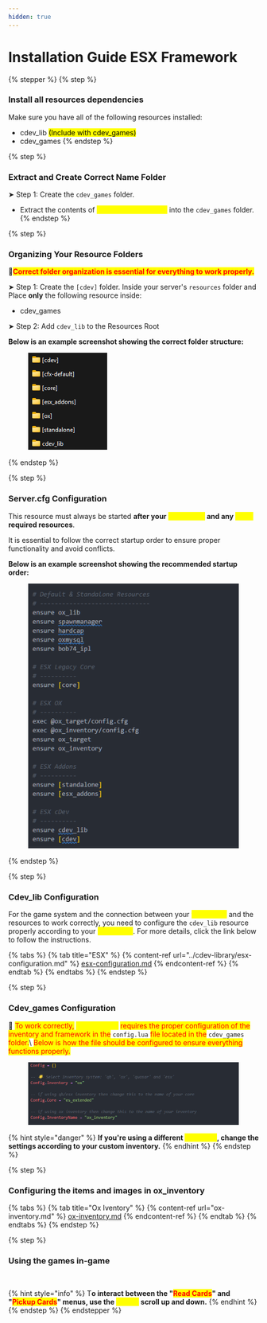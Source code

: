 ```yaml
---
hidden: true
---
```


# Installation Guide ESX Framework

{% stepper %}
{% step %}
### Install all resources dependencies

Make sure you have all of the following resources installed:

* cdev\_lib <mark style="color:$success;">(Include with cdev\_games)</mark>
* cdev\_games&#x20;
{% endstep %}

{% step %}
### Extract and Create Correct Name Folder

➤ Step 1: Create the `cdev_games` folder.

* Extract the contents of <mark style="color:yellow;">cdev\_games.pack.zip</mark> into the `cdev_games` folder.
{% endstep %}

{% step %}
### Organizing Your Resource Folders

🚩<mark style="color:red;">**Correct folder organization is essential for everything to work properly.**</mark>

➤ Step 1: Create the `[cdev]` folder. Inside your server's `resources` folder and Place **only** the following resource inside:

* cdev\_games

➤ Step 2: Add `cdev_lib` to the Resources Root

**Below is an example screenshot showing the correct folder structure:**

<div align="left"><figure><img src="../../.gitbook/assets/image (3) (1) (1) (1).png" alt=""><figcaption></figcaption></figure></div>
{% endstep %}

{% step %}
### Server.cfg Configuration

This resource must always be started **after your&#x20;**<mark style="color:yellow;">**framework**</mark>**&#x20;and any&#x20;**<mark style="color:yellow;">**other**</mark>**&#x20;required resources**.

It is essential to follow the correct startup order to ensure proper functionality and avoid conflicts.

**Below is an example screenshot showing the recommended startup order:**

<div align="left"><figure><img src="../../.gitbook/assets/image (1) (1) (1) (1) (1) (1).png" alt=""><figcaption></figcaption></figure></div>
{% endstep %}

{% step %}
### Cdev\_lib Configuration

For the game system and the connection between your <mark style="color:yellow;">framework</mark> and the resources to work correctly, you need to configure the `cdev_lib` resource properly according to your <mark style="color:yellow;">framework</mark>. For more details, click the link below to follow the instructions.

{% tabs %}
{% tab title="ESX" %}
{% content-ref url="../cdev-library/esx-configuration.md" %}
[esx-configuration.md](../cdev-library/esx-configuration.md)
{% endcontent-ref %}
{% endtab %}
{% endtabs %}
{% endstep %}

{% step %}
### Cdev\_games Configuration

🚩 <mark style="color:red;">To work correctly,</mark> <mark style="color:yellow;">**cdev\_games**</mark> <mark style="color:red;">requires the proper configuration of the inventory and framework in the</mark> `config.lua` <mark style="color:red;">file located in the</mark> `cdev_games` <mark style="color:red;">folder.</mark>\ <mark style="color:red;">Below is how the file should be configured to ensure everything functions properly.</mark>

<figure><img src="../../.gitbook/assets/image (2) (1) (1) (1) (1).png" alt=""><figcaption></figcaption></figure>

{% hint style="danger" %}
**If you're using a different&#x20;**<mark style="color:yellow;">**inventory**</mark>**, change the settings according to your custom inventory.**
{% endhint %}
{% endstep %}

{% step %}
### Configuring the items and images in ox\_inventory

{% tabs %}
{% tab title="Ox Iventory" %}
{% content-ref url="ox-inventory.md" %}
[ox-inventory.md](ox-inventory.md)
{% endcontent-ref %}
{% endtab %}
{% endtabs %}
{% endstep %}

{% step %}
### Using the games in-game

<figure><img src="../../.gitbook/assets/FiveM_GTAProcess_er4jlmGEYJ-_online-video-cutter.com_.gif" alt=""><figcaption></figcaption></figure>

{% hint style="info" %}
T**o interact between the "**<mark style="color:red;">**Read Cards**</mark>**" and "**<mark style="color:red;">**Pickup Cards**</mark>**" menus, use the&#x20;**<mark style="color:yellow;">**mouse**</mark>**&#x20;scroll up and down.**
{% endhint %}
{% endstep %}
{% endstepper %}


